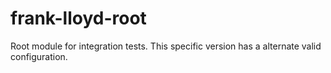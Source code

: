 # frank-lloyd-root

Root module for integration tests. This specific version has a alternate valid configuration.

